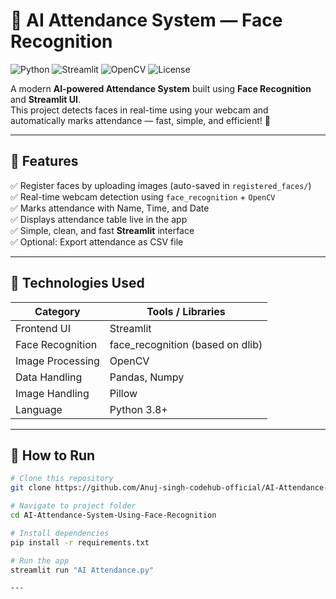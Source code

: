 # 🤖 AI Attendance System — Face Recognition  
![Python](https://img.shields.io/badge/Python-3.8+-blue.svg)
![Streamlit](https://img.shields.io/badge/Framework-Streamlit-ff4b4b.svg)
![OpenCV](https://img.shields.io/badge/OpenCV-Image%20Processing-green.svg)
![License](https://img.shields.io/badge/License-MIT-yellow.svg)

A modern **AI-powered Attendance System** built using **Face Recognition** and **Streamlit UI**.  
This project detects faces in real-time using your webcam and automatically marks attendance — fast, simple, and efficient! 🚀

---

## 🌟 Features
✅ Register faces by uploading images (auto-saved in `registered_faces/`)  
✅ Real-time webcam detection using `face_recognition` + `OpenCV`  
✅ Marks attendance with Name, Time, and Date  
✅ Displays attendance table live in the app  
✅ Simple, clean, and fast **Streamlit** interface  
✅ Optional: Export attendance as CSV file  

---

## 🧰 Technologies Used
| Category | Tools / Libraries |
|-----------|-------------------|
| Frontend UI | Streamlit |
| Face Recognition | face_recognition (based on dlib) |
| Image Processing | OpenCV |
| Data Handling | Pandas, Numpy |
| Image Handling | Pillow |
| Language | Python 3.8+ |

---

## 🧭 How to Run

```bash
# Clone this repository
git clone https://github.com/Anuj-singh-codehub-official/AI-Attendance-System-Using-Face-Recognition.git

# Navigate to project folder
cd AI-Attendance-System-Using-Face-Recognition

# Install dependencies
pip install -r requirements.txt

# Run the app
streamlit run "AI Attendance.py"

---







